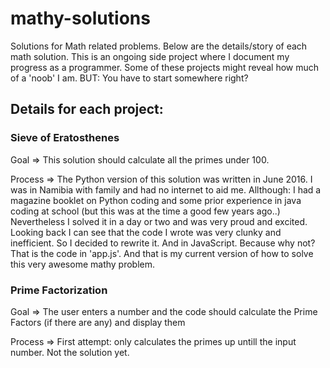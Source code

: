 # mathy-solutions
Solutions for Math related problems.
Below are the details/story of each math solution.
This is an ongoing side project where I document my progress as a programmer.
Some of these projects might reveal how much of a 'noob' I am. BUT:
You have to start somewhere right?

## Details for each project:
### Sieve of Eratosthenes
Goal => This solution should calculate all the primes under 100.
 
Process => The Python version of this solution was written in June 2016.
I was in Namibia with family and had no internet to aid me.
Allthough: I had a magazine booklet on Python coding and some prior experience in java coding at school (but this was at the time a good few years ago..) 
Nevertheless I solved it in a day or two and was very proud and excited.
Looking back I can see that the code I wrote was very clunky and inefficient.
So I decided to rewrite it. And in JavaScript. Because why not?
That is the code in 'app.js'. 
And that is my current version of how to solve this very awesome mathy problem.

### Prime Factorization
Goal => The user enters a number and the code should calculate the Prime Factors (if there are any) and display them

Process => First attempt: only calculates the primes up untill the input number. Not the solution yet.
